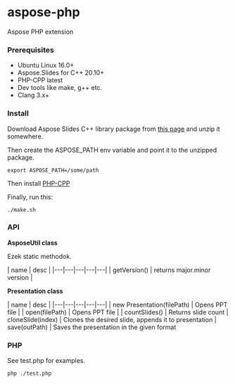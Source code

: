 # aspose-php
Aspose PHP extension

### Prerequisites

* Ubuntu Linux 16.0+
* Aspose.Slides for C++ 20.10+
* PHP-CPP latest
* Dev tools like make, g++ etc.
* Clang 3.x+


### Install

Download Aspose Slides C++ library package from [this page](https://products.aspose.com/slides/cpp) and unzip it somewhere.

Then create the ASPOSE_PATH env variable and point it to the unzipped package.

```
export ASPOSE_PATH=/some/path
```

Then install [PHP-CPP](https://www.php-cpp.com/)

Finally, run this:

```
./make.sh
```

### API

**AsposeUtil class**

Ezek static methodok.

| name  | desc  | 
|---|---|---|---|---|
| getVersion()  |  returns major.minor version |

**Presentation class**

| name  | desc  | 
|---|---|---|---|---|
| new Presentation(filePath)  |  Opens PPT file |
| open(filePath)  |  Opens PPT file |
| countSlides()  | Returns slide count
| cloneSlide(index)  | Clones the desired slide, appends it to presentation
| save(outPath) | Saves the presentation in the given format


### PHP

See test.php for examples.

```
php ./test.php
```